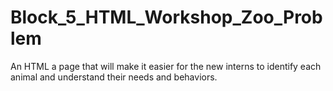 # Block_5_HTML_Workshop_Zoo_Problem
An HTML  a page that will make it easier for the new interns to identify each animal and understand their needs and behaviors.
